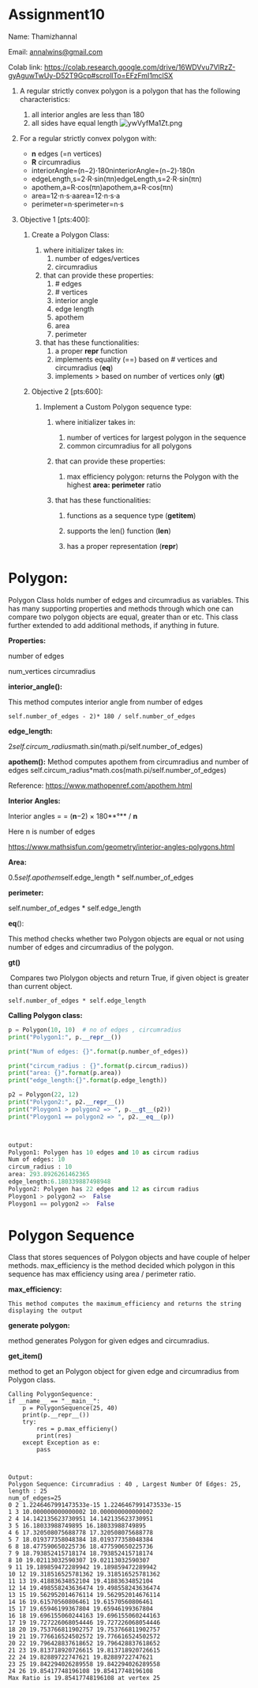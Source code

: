 # Assignment10

 

Name: Thamizhannal 

Email: annalwins@gmail.com

Colab link: https://colab.research.google.com/drive/16WDVvu7VlRzZ-gyAguwTwUy-D52T9Gcp#scrollTo=EFzFmI1mclSX




1. A regular strictly convex polygon is a polygon that has the following characteristics:

   1. all interior angles are less than 180
   2. all sides have equal length
      ![ywVyfMa1Zt.png](https://canvas.instructure.com/courses/2734597/files/143701655/preview) 

2. For a regular strictly convex polygon with:

   - **n** edges (=n vertices)
   - **R** circumradius
   - interiorAngle=(n−2)⋅180ninteriorAngle=(n−2)⋅180n
   - edgeLength,s=2⋅R⋅sin(πn)edgeLength,s=2⋅R⋅sin⁡(πn)
   - apothem,a=R⋅cos(πn)apothem,a=R⋅cos⁡(πn)
   - area=12⋅n⋅s⋅aarea=12⋅n⋅s⋅a
   - perimeter=n⋅sperimeter=n⋅s

3. Objective 1 [pts:400]:

   1. Create a Polygon Class:

      1. where initializer takes in:
         1. number of edges/vertices
         2. circumradius
      2. that can provide these properties:
         1. \# edges
         2. \# vertices
         3. interior angle
         4. edge length
         5. apothem
         6. area
         7. perimeter
      3. that has these functionalities:
         1. a proper __repr__ function
         2. implements equality (==) based on # vertices and circumradius (__eq__)
         3. implements > based on number of vertices only (__gt__)

   2. Objective 2 [pts:600]:

      1. Implement a Custom Polygon sequence type:

         1. where initializer takes in:

            1. number of vertices for largest polygon in the sequence
            2. common circumradius for all polygons

         2. that can provide these properties:

            1. max efficiency polygon: returns the Polygon with the highest **area: perimeter** ratio

         3. that has these functionalities:

            1. functions as a sequence type (__getitem__)

            2. supports the len() function (__len__)

            3. has a proper representation (__repr__)

               



# Polygon: 

Polygon Class holds number of edges and circumradius as variables. This has many supporting properties and methods through which one  can compare two polygon objects are equal, greater than or etc. This class further extended to add additional methods, if anything in future.



**Properties:**

number of edges

num_vertices
circumradius



**interior_angle():**

This method computes interior angle from number of edges


```
self.number_of_edges - 2)* 180 / self.number_of_edges
```



**edge_length:**

​	2*self.circum_radius*math.sin(math.pi/self.number_of_edges)

**apothem():**
Method computes apothem from circumradius and number of edges
self.circum_radius*math.cos(math.pi/self.number_of_edges)

Reference: https://www.mathopenref.com/apothem.html



**Interior Angles:**

Interior angles = = (**n**−2) × 180**°** / **n**

Here n is number of edges

https://www.mathsisfun.com/geometry/interior-angles-polygons.html



**Area:**

0.5*self.apothem*self.edge_length * self.number_of_edges



**perimeter:**

self.number_of_edges * self.edge_length

__eq__():

This method checks whether two Polygon objects are equal or not using number of edges and circumradius of the polygon.
     

**gt()**

​	Compares two Plolygon objects and return True, if given object is greater than current object.

```
self.number_of_edges * self.edge_length
```



**Calling Polygon class:**

```python
p = Polygon(10, 10)  # no of edges , circumradius
print("Polygon1:", p.__repr__())

print("Num of edges: {}".format(p.number_of_edges))

print("circum_radius : {}".format(p.circum_radius))
print("area: {}".format(p.area))
print("edge_length:{}".format(p.edge_length))

p2 = Polygon(22, 12)
print("Polygon2:", p2.__repr__())
print("Ploygon1 > polygon2 => ", p.__gt__(p2))
print("Ploygon1 == polygon2 => ", p2.__eq__(p))



output:
Polygon1: Polygen has 10 edges and 10 as circum radius
Num of edges: 10
circum_radius : 10
area: 293.8926261462365
edge_length:6.180339887498948
Polygon2: Polygen has 22 edges and 12 as circum radius
Ploygon1 > polygon2 =>  False
Ploygon1 == polygon2 =>  False
```



# Polygon Sequence

Class that stores sequences of Polygon objects and have couple of helper methods. max_efficiency is the method decided which polygon in this sequence has max efficiency using area / perimeter ratio.



**max_efficiency:** 

```
This method computes the maximum_efficiency and returns the string displaying the output
```


**generate polygon:**

method generates Polygon for given edges and circumradius.



**get_item()**

method to get an Polygon object for given edge and circumradius from Polygon class.



```
Calling PolygonSequence:
if __name__ == "__main__":
    p = PolygonSequence(25, 40)
    print(p.__repr__())
    try:
        res = p.max_efficieny()
        print(res)
    except Exception as e:
        pass
        
        
        
Output:
Polygon Sequence: Circumradius : 40 , Largest Number Of Edges: 25, length : 25
num_of_edges=25
0 2 1.2246467991473533e-15 1.2246467991473533e-15
1 3 10.000000000000002 10.000000000000002
2 4 14.142135623730951 14.142135623730951
3 5 16.18033988749895 16.18033988749895
4 6 17.320508075688778 17.320508075688778
5 7 18.019377358048384 18.019377358048384
6 8 18.477590650225736 18.477590650225736
7 9 18.793852415718174 18.793852415718174
8 10 19.02113032590307 19.02113032590307
9 11 19.189859472289942 19.189859472289942
10 12 19.318516525781362 19.318516525781362
11 13 19.41883634852104 19.41883634852104
12 14 19.498558243636474 19.498558243636474
13 15 19.562952014676114 19.562952014676114
14 16 19.61570560806461 19.61570560806461
15 17 19.65946199367804 19.65946199367804
16 18 19.696155060244163 19.696155060244163
17 19 19.727226068054446 19.727226068054446
18 20 19.753766811902757 19.753766811902757
19 21 19.776616524502572 19.776616524502572
20 22 19.796428837618652 19.796428837618652
21 23 19.813718920726615 19.813718920726615
22 24 19.82889722747621 19.82889722747621
23 25 19.842294026289558 19.842294026289558
24 26 19.85417748196108 19.85417748196108
Max Ratio is 19.85417748196108 at vertex 25
```







